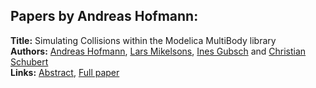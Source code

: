 <h2>Papers by Andreas Hofmann:</h2>
<p>
<b>Title:</b> Simulating Collisions within the Modelica MultiBody library<br />
<b>Authors:</b> <a href="../authors/author_136.html">Andreas Hofmann</a>, <a href="../authors/author_210.html">Lars Mikelsons</a>, <a href="../authors/author_122.html">Ines Gubsch</a> and <a href="../authors/author_282.html">Christian Schubert</a><br />
<b>Links:</b> <a href="../abstracts/abstract_100.pdf">Abstract</a>, <a href="../submissions/ECP14096949_HofmannMikelsonsGubschSchubert.pdf">Full paper</a>
</p>